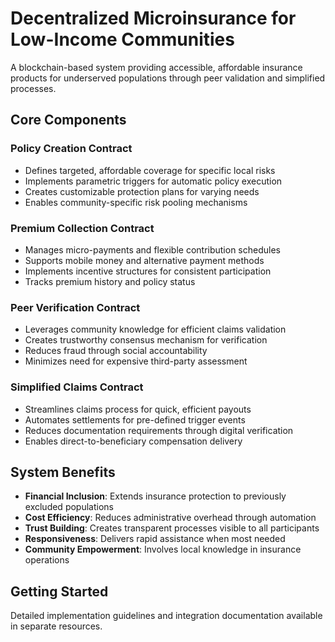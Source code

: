# Decentralized Microinsurance for Low-Income Communities

A blockchain-based system providing accessible, affordable insurance products for underserved populations through peer validation and simplified processes.

## Core Components

### Policy Creation Contract
- Defines targeted, affordable coverage for specific local risks
- Implements parametric triggers for automatic policy execution
- Creates customizable protection plans for varying needs
- Enables community-specific risk pooling mechanisms

### Premium Collection Contract
- Manages micro-payments and flexible contribution schedules
- Supports mobile money and alternative payment methods
- Implements incentive structures for consistent participation
- Tracks premium history and policy status

### Peer Verification Contract
- Leverages community knowledge for efficient claims validation
- Creates trustworthy consensus mechanism for verification
- Reduces fraud through social accountability
- Minimizes need for expensive third-party assessment

### Simplified Claims Contract
- Streamlines claims process for quick, efficient payouts
- Automates settlements for pre-defined trigger events
- Reduces documentation requirements through digital verification
- Enables direct-to-beneficiary compensation delivery

## System Benefits

- **Financial Inclusion**: Extends insurance protection to previously excluded populations
- **Cost Efficiency**: Reduces administrative overhead through automation
- **Trust Building**: Creates transparent processes visible to all participants
- **Responsiveness**: Delivers rapid assistance when most needed
- **Community Empowerment**: Involves local knowledge in insurance operations

## Getting Started

Detailed implementation guidelines and integration documentation available in separate resources.
